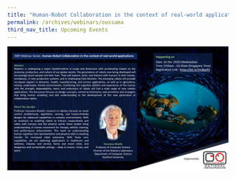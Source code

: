 ```yaml
---
title: "Human-Robot Collaboration in the context of real-world applications"
permalink: /archives/webinars/oussama
third_nav_title: Upcoming Events
---
```

![Human-Robot Collaboration in the context of real-world applications](/images/webinars/oussama.png)